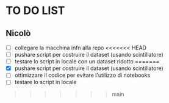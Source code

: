 # TO DO LIST

## Nicolò

- [ ] collegare la macchina infn alla repo
<<<<<<< HEAD
- [ ] pushare script per costruire il dataset (usando scintillatore)
- [ ] testare lo script in locale con un dataset ridotto
=======
- [x] pushare script per costruire il dataset (usando scintillatore)
- [ ] ottimizzare il codice per evitare l'utilizzo di notebooks
- [ ] testare lo script in locale
>>>>>>> main
